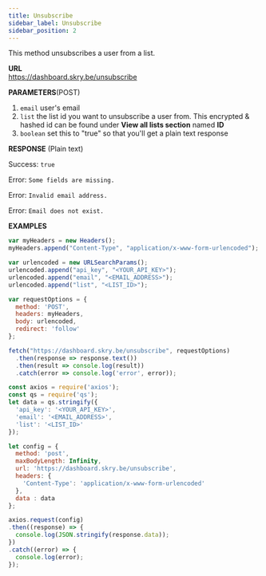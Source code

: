 ```yaml
---
title: Unsubscribe
sidebar_label: Unsubscribe
sidebar_position: 2
---
```


This method unsubscribes a user from a list.

**URL**  
https://dashboard.skry.be/unsubscribe

**PARAMETERS**(POST)  

1. `email` user's email
2. `list` the list id you want to unsubscribe a user from. This encrypted & hashed id can be found under **View all lists section** named **ID**
3. `boolean` set this to "true" so that you'll get a plain text response

**RESPONSE** (Plain text) 

Success: `true`

Error: `Some fields are missing.`

Error: `Invalid email address.`

Error: `Email does not exist.`

**EXAMPLES**

```js title="Example request in JavaScript with fetch API"
var myHeaders = new Headers();
myHeaders.append("Content-Type", "application/x-www-form-urlencoded");

var urlencoded = new URLSearchParams();
urlencoded.append("api_key", "<YOUR_API_KEY>");
urlencoded.append("email", "<EMAIL_ADDRESS>");
urlencoded.append("list", "<LIST_ID>");

var requestOptions = {
  method: 'POST',
  headers: myHeaders,
  body: urlencoded,
  redirect: 'follow'
};

fetch("https://dashboard.skry.be/unsubscribe", requestOptions)
  .then(response => response.text())
  .then(result => console.log(result))
  .catch(error => console.log('error', error));

```

```js title="Example request in JavaScript with axios"
const axios = require('axios');
const qs = require('qs');
let data = qs.stringify({
  'api_key': '<YOUR_API_KEY>',
  'email': '<EMAIL_ADDRESS>',
  'list': '<LIST_ID>' 
});

let config = {
  method: 'post',
  maxBodyLength: Infinity,
  url: 'https://dashboard.skry.be/unsubscribe',
  headers: { 
    'Content-Type': 'application/x-www-form-urlencoded'
  },
  data : data
};

axios.request(config)
.then((response) => {
  console.log(JSON.stringify(response.data));
})
.catch((error) => {
  console.log(error);
});


```

